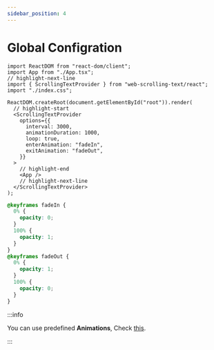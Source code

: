 ```yaml
---
sidebar_position: 4
---
```


# Global Configration

```tsx title="index.tsx"
import ReactDOM from "react-dom/client";
import App from "./App.tsx";
// highlight-next-line
import { ScrollingTextProvider } from "web-scrolling-text/react";
import "./index.css";

ReactDOM.createRoot(document.getElementById("root")).render(
  // highlight-start
  <ScrollingTextProvider
    options={{
      interval: 3000,
      animationDuration: 1000,
      loop: true,
      enterAnimation: "fadeIn",
      exitAnimation: "fadeOut",
    }}
  >
    // highlight-end
    <App />
    // highlight-next-line
  </ScrollingTextProvider>
);
```

```css title="index.css"
@keyframes fadeIn {
  0% {
    opacity: 0;
  }
  100% {
    opacity: 1;
  }
}
@keyframes fadeOut {
  0% {
    opacity: 1;
  }
  100% {
    opacity: 0;
  }
}
```

:::info

You can use predefined **Animations**, Check [this](/docs/react/animations#with-global-configration).

:::
